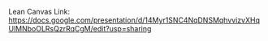 
Lean Canvas Link: https://docs.google.com/presentation/d/14Myr1SNC4NqDNSMqhvvizvXHqUlMNboOLRsQzrRqCgM/edit?usp=sharing
